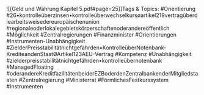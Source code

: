 
![[Geld und Währung Kapitel 5.pdf#page=25]]Tags & Topics:
   #Orientierung
   #26•kontrolleüberzinsen•kontrolleüberwechselkursøartikel219vertragüberdiearbeitsweisedereuropäischenunion
   #regionaleoderlokalegebietskörperschaftenoderandereöffentlich
   #Möglichkeit
   #Zentralregierungen
   #Finanzminister
   #Orientierungen
   #Instrumenten-Unabhängigkeit
   #ZielderPreisstabilitätnichtgefährden•KontrolleüberNotenbank-KrediteandenStaatØArtikel123AEU-Vertrag
   #Kompetenz
   #Unabhängigkeit
   #zielderpreisstabilitätnichtgefährden•kontrolleübernotenbank
   #ManagedFloating
   #oderandereKreditfazilitätenbeiderEZBoderdenZentralbankenderMitgliedstaaten
   #Zentralregierung
   #Ministerrat
   #FörmlichesFestkurssystem
   #Instrumenten